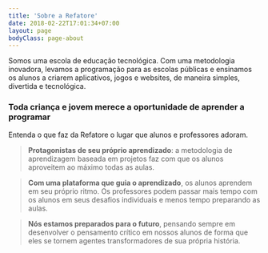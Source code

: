 ```yaml
---
title: 'Sobre a Refatore'
date: 2018-02-22T17:01:34+07:00
layout: page
bodyClass: page-about
---
```


Somos uma escola de educação tecnológica. Com uma metodologia inovadora, levamos a programação para as escolas públicas e ensinamos os alunos a criarem aplicativos, jogos e websites, de maneira simples, divertida e tecnológica.

### Toda criança e jovem merece a oportunidade de aprender a programar
Entenda o que faz da Refatore o lugar que alunos e professores adoram.

> **Protagonistas de seu próprio aprendizado**: a metodologia de aprendizagem baseada em projetos faz com que os alunos aproveitem ao máximo todas as aulas.

> **Com uma plataforma que guia o aprendizado**, os alunos aprendem em seu próprio ritmo. Os professores podem passar mais tempo com os alunos em seus desafios individuais e menos tempo preparando as aulas.

> **Nós estamos preparados para o futuro**, pensando sempre em desenvolver o pensamento crítico em nossos alunos de forma que eles se tornem agentes transformadores de sua própria história.